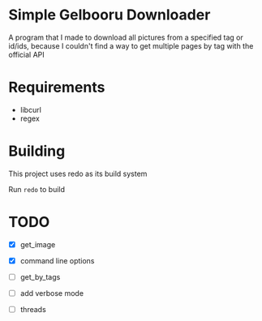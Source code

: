 # Simple Gelbooru Downloader

A program that I made to download all pictures from a specified tag or id/ids, because I couldn't find a way to get multiple pages by tag with the official API

# Requirements
- libcurl
- regex

# Building

This project uses redo as its build system

Run `redo` to build

# TODO
* [x] get_image
* [x] command line options
* [ ] get_by_tags
* [ ] add verbose mode
* [ ] threads


